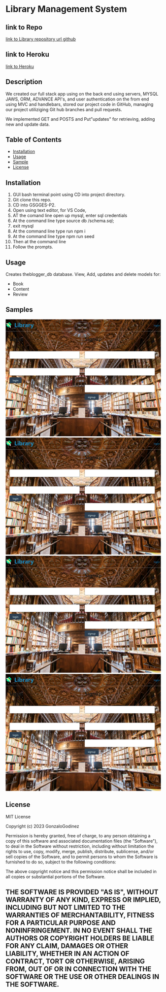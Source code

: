 # Library Management System

## link to Repo
[link to Library repository url github](https://github.com/GonzaloGodinez/gsgges-p2)
 
## link to Heroku
[link to Heroku](https://gsgges-p2-2fedddb9c7c5.herokuapp.com/)

## Description
We created our full stack app using on the back end using servers, MYSQL JAWS, ORM, ADVANCE API's, and user authentication on the from end using MVC and handlebars, stored our project code in GitHub, managing our project utiliziging Git hub branches and pull requests.

We implemented GET and POSTS and Put"updates" for retrieving, adding new and update data. 

## Table of Contents

- [Installation](#installation)
- [Usage](#usage)
- [Sample](#Samples)
- [License](#license)

## Installation
1.	GUI bash terminal point using CD into project directory.
2.	Git clone this repo.
3.	CD into GSGGES-P2.	
4.	Open using text editor, for VS Code, 
5.  AT the comand line open up mysql, enter sql credentials
6.  At the command line type source db /schema.sql;
7.  exit mysql
8.  At the command line type run npm i 
9.  At the command line type npm run seed
7.	Then at the command line
8.  Follow the prompts.

## Usage
Creates theblogger_db database.
View, Add, updates and delete models for:
-   Book
-   Content
-   Review

## Samples

![Main page Library Management System](./Assets/Library%20Manag%20Syst%20Front%20pg.png)
![Home Login bar tab page](./Assets/Library%20Manag%20Syst%20Front%20pg.png)
![Drop Down Menu](./Assets/Library%20Manag%20Syst%20Front%20pg.png)
![Review](./Assets/Library%20Manag%20Syst%20Front%20pg.png)



## License
MIT License

Copyright (c) 2023 GonzaloGodinez

Permission is hereby granted, free of charge, to any person obtaining a copy
of this software and associated documentation files (the "Software"), to deal
in the Software without restriction, including without limitation the rights
to use, copy, modify, merge, publish, distribute, sublicense, and/or sell
copies of the Software, and to permit persons to whom the Software is
furnished to do so, subject to the following conditions:

The above copyright notice and this permission notice shall be included in all
copies or substantial portions of the Software.

THE SOFTWARE IS PROVIDED "AS IS", WITHOUT WARRANTY OF ANY KIND, EXPRESS OR
IMPLIED, INCLUDING BUT NOT LIMITED TO THE WARRANTIES OF MERCHANTABILITY,
FITNESS FOR A PARTICULAR PURPOSE AND NONINFRINGEMENT. IN NO EVENT SHALL THE
AUTHORS OR COPYRIGHT HOLDERS BE LIABLE FOR ANY CLAIM, DAMAGES OR OTHER
LIABILITY, WHETHER IN AN ACTION OF CONTRACT, TORT OR OTHERWISE, ARISING FROM,
OUT OF OR IN CONNECTION WITH THE SOFTWARE OR THE USE OR OTHER DEALINGS IN THE
SOFTWARE.
---